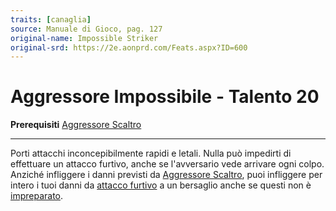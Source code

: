 ```yaml
---
traits: [canaglia]
source: Manuale di Gioco, pag. 127
original-name: Impossible Striker
original-srd: https://2e.aonprd.com/Feats.aspx?ID=600
---
```


# Aggressore Impossibile - Talento 20

**Prerequisiti**
[Aggressore Scaltro](/classi/canaglia/talenti/aggressore-scaltro)

---

Porti attacchi inconcepibilmente rapidi e letali. Nulla può impedirti di
effettuare un attacco furtivo, anche se l'avversario vede arrivare ogni colpo.
Anziché infliggere i danni previsti da
[Aggressore Scaltro](/classi/canaglia/talenti/aggressore-scaltro), puoi
infliggere per intero i tuoi danni da
[attacco furtivo](/classi/canaglia#attacco-furtivo) a un bersaglio anche se
questi non è [impreparato](/condizioni/impreparato).

